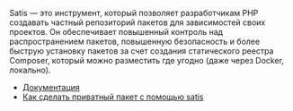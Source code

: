 Satis — это инструмент, который позволяет разработчикам PHP создавать частный репозиторий пакетов 
для зависимостей своих проектов. Он обеспечивает повышенный контроль над распространением пакетов, 
повышенную безопасность и более быструю установку пакетов за счет создания статического реестра Composer, 
который можно разместить где угодно (даже через Docker, локально).

[//]: # "materials"

- [Документация](https://github.com/composer/satis)
- [Как сделать приватный пакет с помощью satis](https://youtu.be/M2UNNDb2lMU)

[//]: # "/materials"
